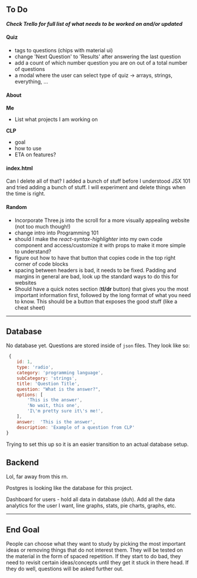 ## To Do

***Check Trello for full list of what needs to be worked on and/or updated***

#### Quiz

- tags to questions (chips with material ui)
- change 'Next Question' to 'Results' after answering the last question
- add a count of which number question you are on out of a total number of questions
- a modal where the user can select type of quiz -> arrays, strings, everything, ...

#### About

**Me**
- List what projects I am working on

**CLP**
- goal
- how to use
- ETA on features?

#### index.html

Can I delete all of that? I added a bunch of stuff before I understood JSX 101 and tried adding a bunch of stuff. I will experiment and delete things when the time is right. 

#### Random

- Incorporate Three.js into the scroll for a more visually appealing website (not too much though!)
- change intro into Programming 101
- should I make the *react-syntax-highlighter* into my own code component and access/customize it with props to make it more simple to understand?
- figure out how to have that button that copies code in the top right corner of code blocks
- spacing between headers is bad, it needs to be fixed. Padding and margins in general are bad, look up the standard ways to do this for websites
- Should have a quick notes section (**tl/dr** button) that gives you the most important information first, followed by the long format of what you need to know. This should be a button that exposes the good stuff (like a cheat sheet)

---

## Database

No database yet. Questions are stored inside of <code>json</code> files. They look like so: 

```javascript
 {
    id: 1,
    type: 'radio',
    category: 'programming language',
    subCategory: 'strings',
    title: 'Question Title',
    question: "What is the answer?",
    options: [
        'This is the answer',
        'No wait, this one',
        'I\'m pretty sure it\'s me!',
    ],
    answer:  'This is the answer',
    description: 'Example of a question from CLP'
}      
```

Trying to set this up so it is an easier transition to an actual database setup. 

## Backend

Lol, far away from this rn.

Postgres is looking like the database for this project. 

Dashboard for users - hold all data in database (duh). Add all the data analytics for the user I want, line graphs, stats, pie charts, graphs, etc.

---

## End Goal

People can choose what they want to study by picking the most important ideas or removing things that do not interest them. They will be tested on the material in the form of spaced repetition. If they start to do bad, they need to revisit certain ideas/concepts until they get it stuck in there head. If they do well, questions will be asked further out. 